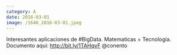 ```yaml
--- 
category: A 
date: 2016-03-01 
image: /1648_2016-03-01.jpeg 
--- 
```


Interesantes aplicaciones de #BigData. Matematicas + Tecnología. Documento aqui: http://bit.ly/1TAHqvF  @conento <br>